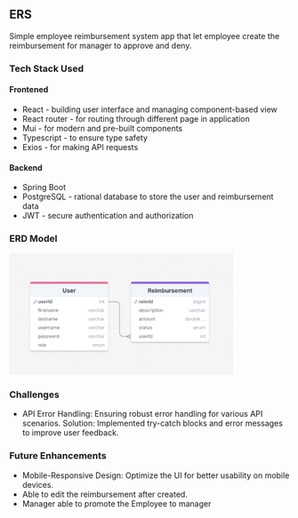 ## ERS

Simple employee reimbursement system app that let employee create the reimbursement for manager to approve and deny. 

### Tech Stack Used
#### Frontened 
- React - building user interface and managing component-based view
- React router - for routing through different page in application
- Mui - for modern and pre-built components
- Typescript - to ensure type safety
- Exios - for making API requests 

#### Backend
- Spring Boot
- PostgreSQL - rational database to store the user and reimbursement data
- JWT - secure authentication and authorization

### ERD Model
<img width="80%" alt="Hello, I'm Nick BUtani. I do website!" src="./ERD.png" />

### Challenges
- API Error Handling: Ensuring robust error handling for various API scenarios.
    Solution: Implemented try-catch blocks and error messages to improve user feedback.


### Future Enhancements
- Mobile-Responsive Design: Optimize the UI for better usability on mobile devices.
- Able to edit the reimbursement after created.
- Manager able to promote the Employee to manager
